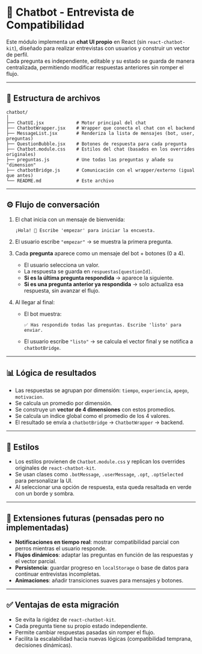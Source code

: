 # 🐶 Chatbot - Entrevista de Compatibilidad

Este módulo implementa un **chat UI propio** en React (sin `react-chatbot-kit`), diseñado para realizar entrevistas con usuarios y construir un vector de perfil.  
Cada pregunta es independiente, editable y su estado se guarda de manera centralizada, permitiendo modificar respuestas anteriores sin romper el flujo.

---

## 📂 Estructura de archivos

```
chatbot/
│
├── ChatUI.jsx            # Motor principal del chat
├── ChatbotWrapper.jsx    # Wrapper que conecta el chat con el backend
├── MessageList.jsx       # Renderiza la lista de mensajes (bot, user, preguntas)
├── QuestionBubble.jsx    # Botones de respuesta para cada pregunta
├── Chatbot.module.css    # Estilos del chat (basados en los overrides originales)
├── preguntas.js          # Une todas las preguntas y añade su "dimension"
├── chatbotBridge.js      # Comunicación con el wrapper/externo (igual que antes)
└── README.md             # Este archivo
```

---

## ⚙️ Flujo de conversación

1. El chat inicia con un mensaje de bienvenida:
   ```
   ¡Hola! 👋 Escribe 'empezar' para iniciar la encuesta.
   ```

2. El usuario escribe `"empezar"` → se muestra la primera pregunta.

3. Cada **pregunta** aparece como un mensaje del bot + botones (0 a 4).
   - El usuario selecciona un valor.
   - La respuesta se guarda en `respuestas[questionId]`.
   - **Si es la última pregunta respondida** → aparece la siguiente.
   - **Si es una pregunta anterior ya respondida** → solo actualiza esa respuesta, sin avanzar el flujo.

4. Al llegar al final:
   - El bot muestra:
     ```
     ✅ Has respondido todas las preguntas. Escribe 'listo' para enviar.
     ```
   - El usuario escribe `"listo"` → se calcula el vector final y se notifica a `chatbotBridge`.

---

## 📊 Lógica de resultados

- Las respuestas se agrupan por dimensión: `tiempo`, `experiencia`, `apego`, `motivacion`.
- Se calcula un promedio por dimensión.
- Se construye un **vector de 4 dimensiones** con estos promedios.
- Se calcula un índice global como el promedio de los 4 valores.
- El resultado se envía a `chatbotBridge` → `ChatbotWrapper` → backend.

---

## 🎨 Estilos

- Los estilos provienen de `Chatbot.module.css` y replican los overrides originales de `react-chatbot-kit`.
- Se usan clases como `.botMessage`, `.userMessage`, `.opt`, `.optSelected` para personalizar la UI.
- Al seleccionar una opción de respuesta, esta queda resaltada en verde con un borde y sombra.

---

## 🚀 Extensiones futuras (pensadas pero no implementadas)

- **Notificaciones en tiempo real**: mostrar compatibilidad parcial con perros mientras el usuario responde.
- **Flujos dinámicos**: adaptar las preguntas en función de las respuestas y el vector parcial.
- **Persistencia**: guardar progreso en `localStorage` o base de datos para continuar entrevistas incompletas.
- **Animaciones**: añadir transiciones suaves para mensajes y botones.

---

## ✅ Ventajas de esta migración

- Se evita la rigidez de `react-chatbot-kit`.
- Cada pregunta tiene su propio estado independiente.
- Permite cambiar respuestas pasadas sin romper el flujo.
- Facilita la escalabilidad hacia nuevas lógicas (compatibilidad temprana, decisiones dinámicas).

